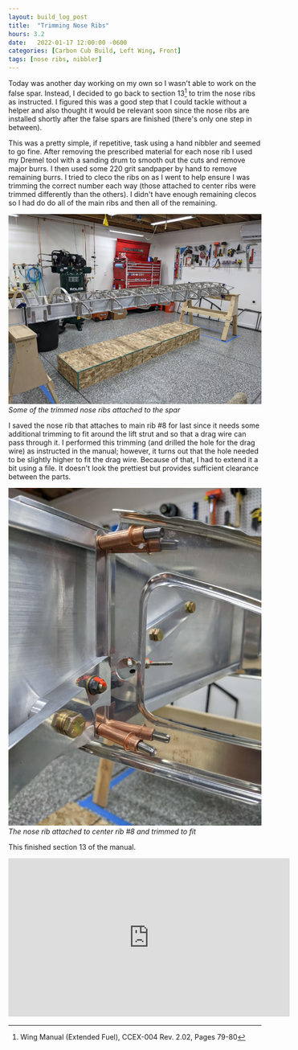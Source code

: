 ```yaml
---
layout: build_log_post
title:  "Trimming Nose Ribs"
hours: 3.2
date:   2022-01-17 12:00:00 -0600
categories: [Carbon Cub Build, Left Wing, Front]
tags: [nose ribs, nibbler]
---
```


Today was another day working on my own so I wasn't able to work on the false spar. Instead, I decided to go back to section 13[^section-13-ref] to trim the nose ribs as instructed. I figured this was a good step that I could tackle without a helper and also thought it would be relevant soon since the nose ribs are installed shortly after the false spars are finished (there's only one step in between).

This was a pretty simple, if repetitive, task using a hand nibbler and seemed to go fine. After removing the prescribed material for each nose rib I used my Dremel tool with a sanding drum to smooth out the cuts and remove major burrs. I then used some 220 grit sandpaper by hand to remove remaining burrs. I tried to cleco the ribs on as I went to help ensure I was trimming the correct number each way (those attached to center ribs were trimmed differently than the others). I didn't have enough remaining clecos so I had do do all of the main ribs and then all of the remaining.

![Desktop View](/assets/img/posts/2022-01-17-trimming-nose-ribs/nose_ribs_attached.jpg)
_Some of the trimmed nose ribs attached to the spar_

I saved the nose rib that attaches to main rib #8 for last since it needs some additional trimming to fit around the lift strut and so that a drag wire can pass through it. I performed this trimming (and drilled the hole for the drag wire) as instructed in the manual; however, it turns out that the hole needed to be slightly higher to fit the drag wire. Because of that, I had to extend it a bit using a file. It doesn't look the prettiest but provides sufficient clearance between the parts.

![Desktop View](/assets/img/posts/2022-01-17-trimming-nose-ribs/nose_rib_8.jpg)
_The nose rib attached to center rib #8 and trimmed to fit_

This finished section 13 of the manual.


<iframe width="560" height="315" src="https://www.youtube.com/embed/O1BESV5Qovs" title="YouTube video player" frameborder="0" allow="accelerometer; autoplay; clipboard-write; encrypted-media; gyroscope; picture-in-picture" allowfullscreen></iframe>

[^section-13-ref]: Wing Manual (Extended Fuel), CCEX-004 Rev. 2.02, Pages 79-80